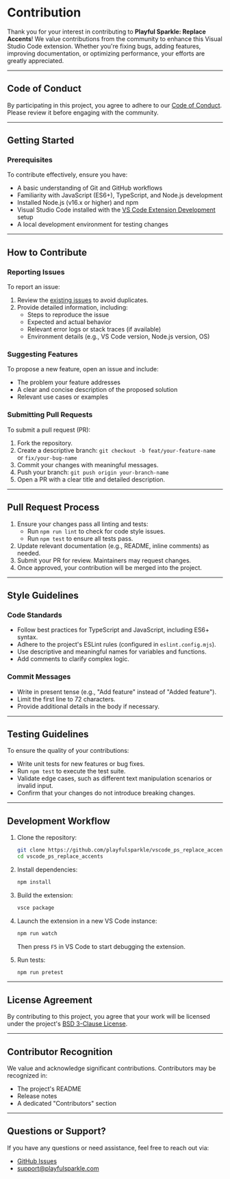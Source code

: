 # Contribution

Thank you for your interest in contributing to **Playful Sparkle: Replace Accents**! We value contributions from the community to enhance this Visual Studio Code extension. Whether you're fixing bugs, adding features, improving documentation, or optimizing performance, your efforts are greatly appreciated.

---

## Code of Conduct

By participating in this project, you agree to adhere to our [Code of Conduct](https://github.com/playfulsparkle/.github/blob/main/CODE_OF_CONDUCT.md). Please review it before engaging with the community.

---

## Getting Started

### Prerequisites

To contribute effectively, ensure you have:

- A basic understanding of Git and GitHub workflows
- Familiarity with JavaScript (ES6+), TypeScript, and Node.js development
- Installed Node.js (v16.x or higher) and npm
- Visual Studio Code installed with the [VS Code Extension Development](https://code.visualstudio.com/api) setup
- A local development environment for testing changes

---

## How to Contribute

### Reporting Issues

To report an issue:

1. Review the [existing issues](https://github.com/playfulsparkle/vscode_ps_replace_accents/issues) to avoid duplicates.
2. Provide detailed information, including:
   - Steps to reproduce the issue
   - Expected and actual behavior
   - Relevant error logs or stack traces (if available)
   - Environment details (e.g., VS Code version, Node.js version, OS)

### Suggesting Features

To propose a new feature, open an issue and include:

- The problem your feature addresses
- A clear and concise description of the proposed solution
- Relevant use cases or examples

### Submitting Pull Requests

To submit a pull request (PR):

1. Fork the repository.
2. Create a descriptive branch:
   `git checkout -b feat/your-feature-name` or `fix/your-bug-name`
3. Commit your changes with meaningful messages.
4. Push your branch:
   `git push origin your-branch-name`
5. Open a PR with a clear title and detailed description.

---

## Pull Request Process

1. Ensure your changes pass all linting and tests:
   - Run `npm run lint` to check for code style issues.
   - Run `npm test` to ensure all tests pass.
2. Update relevant documentation (e.g., README, inline comments) as needed.
3. Submit your PR for review. Maintainers may request changes.
4. Once approved, your contribution will be merged into the project.

---

## Style Guidelines

### Code Standards

- Follow best practices for TypeScript and JavaScript, including ES6+ syntax.
- Adhere to the project's ESLint rules (configured in `eslint.config.mjs`).
- Use descriptive and meaningful names for variables and functions.
- Add comments to clarify complex logic.

### Commit Messages

- Write in present tense (e.g., "Add feature" instead of "Added feature").
- Limit the first line to 72 characters.
- Provide additional details in the body if necessary.

---

## Testing Guidelines

To ensure the quality of your contributions:

- Write unit tests for new features or bug fixes.
- Run `npm test` to execute the test suite.
- Validate edge cases, such as different text manipulation scenarios or invalid input.
- Confirm that your changes do not introduce breaking changes.

---

## Development Workflow

1. Clone the repository:
   ```bash
   git clone https://github.com/playfulsparkle/vscode_ps_replace_accents.git
   cd vscode_ps_replace_accents
   ```
2. Install dependencies:
   ```bash
   npm install
   ```
3. Build the extension:
   ```bash
   vsce package
   ```
4. Launch the extension in a new VS Code instance:
   ```bash
   npm run watch
   ```
   Then press `F5` in VS Code to start debugging the extension.

5. Run tests:
   ```bash
   npm run pretest
   ```

---

## License Agreement

By contributing to this project, you agree that your work will be licensed under the project's [BSD 3-Clause License](LICENSE).

---

## Contributor Recognition

We value and acknowledge significant contributions. Contributors may be recognized in:

- The project's README
- Release notes
- A dedicated "Contributors" section

---

## Questions or Support?

If you have any questions or need assistance, feel free to reach out via:

- [GitHub Issues](https://github.com/playfulsparkle/vscode_ps_replace_accents/issues)
- [support@playfulsparkle.com](mailto:support@playfulsparkle.com)
